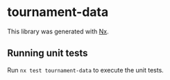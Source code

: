 # tournament-data

This library was generated with [Nx](https://nx.dev).

## Running unit tests

Run `nx test tournament-data` to execute the unit tests.
